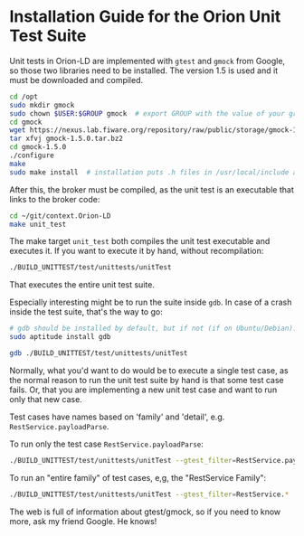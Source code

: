 # Installation Guide for the Orion Unit Test Suite

Unit tests in Orion-LD are implemented with `gtest` and `gmock` from Google, so those two libraries need to be
installed. The version 1.5 is used and it must be downloaded and compiled.

```bash
cd /opt
sudo mkdir gmock
sudo chown $USER:$GROUP gmock  # export GROUP with the value of your group name
cd gmock
wget https://nexus.lab.fiware.org/repository/raw/public/storage/gmock-1.5.0.tar.bz2
tar xfvj gmock-1.5.0.tar.bz2
cd gmock-1.5.0
./configure
make
sudo make install  # installation puts .h files in /usr/local/include and library in /usr/local/lib
```

After this, the broker must be compiled, as the unit test is an executable that links to the broker code:

```bash
cd ~/git/context.Orion-LD
make unit_test
```
The make target `unit_test` both compiles the unit test executable and executes it.
If you want to execute it by hand, without recompilation:

```bash
./BUILD_UNITTEST/test/unittests/unitTest
```

That executes the entire unit test suite.

Especially interesting might be to run the suite inside `gdb`. In case of a crash inside the test suite, that's the way to go:

```bash
# gdb should be installed by default, but if not (if on Ubuntu/Debian):
sudo aptitude install gdb

gdb ./BUILD_UNITTEST/test/unittests/unitTest
```

Normally, what you'd want to do would be to execute a single test case, as the normal reason to run the unit test suite by hand is that some test case fails.
Or, that you are implementing a new unit test case and want to run only that new case.

Test cases have names based on 'family' and 'detail', e.g. `RestService.payloadParse`.

To run only the test case `RestService.payloadParse`:

```bash
./BUILD_UNITTEST/test/unittests/unitTest --gtest_filter=RestService.payloadParse
```

To run an "entire family" of test cases, e,g, the "RestService Family":

```bash
./BUILD_UNITTEST/test/unittests/unitTest --gtest_filter=RestService.*
```

The web is full of information about gtest/gmock, so if you need to know more, ask my friend Google. He knows!
